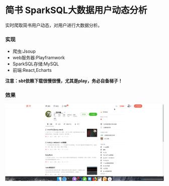 # 简书 SparkSQL大数据用户动态分析
实时爬取简书用户动态，对用户进行大数据分析。

### 实现
 - 爬虫:Jsoup
 - web服务器:Playframwork
 - SparkSQL存储:MySQL
 - 前端:React,Echarts

**注意：sbt依赖下载很慢很慢，尤其是play，务必自备梯子！**

### 效果
![demo.gif](demo.gif)
